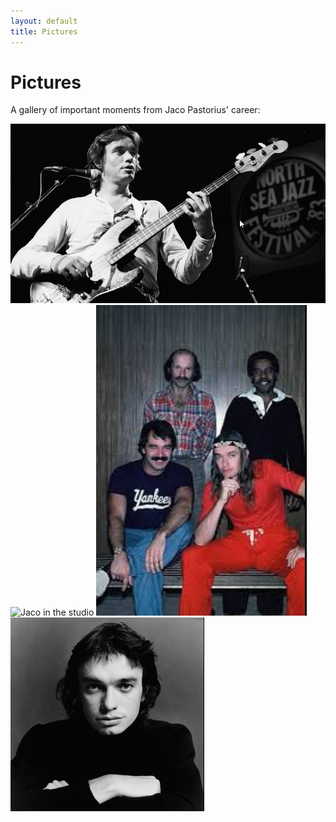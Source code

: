 ```yaml
---
layout: default
title: Pictures
---
```


# Pictures

A gallery of important moments from Jaco Pastorius' career:

<div class="gallery">
  <img src="/assets/img/jaco1.png" alt="Jaco playing live" />
  <img src="/assets/img/jaco2.pgg" alt="Jaco in the studio" />
  <img src="/assets/img/jaco3.png" alt="Jaco with Weather Report" />
  <img src="/assets/img/jaco4.png" alt="Jaco performing solo" />
</div>
